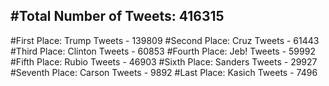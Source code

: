 #Total Number of Tweets: 416315 
---
#First Place: Trump Tweets - 139809
#Second Place: Cruz Tweets - 61443
#Third Place: Clinton Tweets - 60853
#Fourth Place: Jeb! Tweets - 59992
#Fifth Place: Rubio Tweets - 46903
#Sixth Place: Sanders Tweets - 29927
#Seventh Place: Carson Tweets - 9892
#Last Place: Kasich Tweets - 7496
